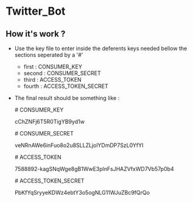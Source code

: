 # Twitter_Bot
## How it's work ?
  * Use the key file to enter inside the deferents keys needed bellow the sections seperated by a '#'
     * first : CONSUMER_KEY
     * second : CONSUMER_SECRET
     * third : ACCESS_TOKEN
     * fourth : ACCESS_TOKEN_SECRET
  * The final result should be something like :
  
       \# CONSUMER_KEY
       
       cChZNFj6T5R0TigYB9yd1w
       
       \# CONSUMER_SECRET
       
       veNRnAWe6inFuo8o2u8SLLZLjolYDmDP7SzL0YfYI
       
       \# ACCESS_TOKEN
       
       7588892-kagSNqWge8gB1WwE3plnFsJHAZVfxWD7Vb57p0b4
       
       \# ACCESS_TOKEN_SECRET
       
       PbKfYqSryyeKDWz4ebtY3o5ogNLG11WJuZBc9fQrQo
        
